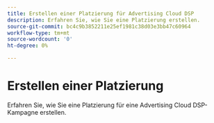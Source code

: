 ```yaml
---
title: Erstellen einer Platzierung für Advertising Cloud DSP
description: Erfahren Sie, wie Sie eine Platzierung erstellen.
source-git-commit: bc4c9b3852211e25ef1981c38d03e3bb47c60964
workflow-type: tm+mt
source-wordcount: '0'
ht-degree: 0%

---
```


# Erstellen einer Platzierung

Erfahren Sie, wie Sie eine Platzierung für eine Advertising Cloud DSP-Kampagne erstellen.

<!--
>[!VIDEO]()
-->
